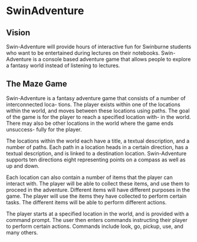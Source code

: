 # SwinAdventure

## Vision
Swin-Adventure will provide hours of interactive fun for Swinburne students who want to be entertained during lectures on their notebooks. Swin-Adventure is a console based adventure game that allows people to explore a fantasy world instead of listening to lectures.

## The Maze Game
Swin-Adventure is a fantasy adventure game that consists of a number of interconnected loca- tions. The player exists within one of the locations within the world, and moves between these locations using paths. The goal of the game is for the player to reach a specified location with- in the world. There may also be other locations in the world where the game ends unsuccess- fully for the player.

The locations within the world each have a title, a textual description, and a number of paths. Each path in a location heads in a certain direction, has a textual description, and is linked to a destination location. Swin-Adventure supports ten directions eight representing points on a compass as well as up and down.

Each location can also contain a number of items that the player can interact with. The player will be able to collect these items, and use them to proceed in the adventure. Different items will have different purposes in the game. The player will use the items they have collected to perform certain tasks. The different items will be able to perform different actions.

The player starts at a specified location in the world, and is provided with a command prompt. The user then enters commands instructing their player to perform certain actions. Commands include look, go, pickup, use, and many others.
